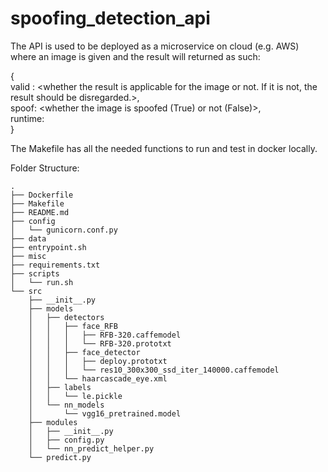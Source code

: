# spoofing_detection_api

The API is used to be deployed as a microservice on cloud (e.g. AWS) where an image is given and the result will returned as such:  

{  
    valid : <whether the result is applicable for the image or not. If it is not, the result should be disregarded.>,  
    spoof: <whether the image is spoofed (True) or not (False)>,  
    runtime: <the duration taken to reach the conclusion>  
}

The Makefile has all the needed functions to run and test in docker locally.  

Folder Structure:

```
.  
├── Dockerfile  
├── Makefile  
├── README.md  
├── config  
│   └── gunicorn.conf.py  
├── data  
├── entrypoint.sh  
├── misc  
├── requirements.txt  
├── scripts  
│   └── run.sh  
└── src  
    ├── __init__.py  
    ├── models  
    │   ├── detectors  
    │   │   ├── face_RFB  
    │   │   │   ├── RFB-320.caffemodel  
    │   │   │   └── RFB-320.prototxt  
    │   │   ├── face_detector  
    │   │   │   ├── deploy.prototxt  
    │   │   │   └── res10_300x300_ssd_iter_140000.caffemodel  
    │   │   └── haarcascade_eye.xml  
    │   ├── labels  
    │   │   └── le.pickle  
    │   └── nn_models  
    │       └── vgg16_pretrained.model  
    ├── modules  
    │   ├── __init__.py  
    │   ├── config.py  
    │   └── nn_predict_helper.py  
    └── predict.py  
```
